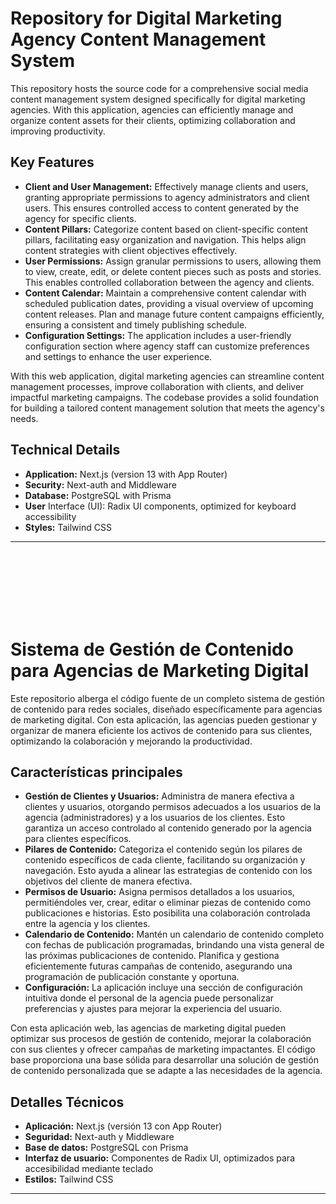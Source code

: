 # Repository for Digital Marketing Agency Content Management System

This repository hosts the source code for a comprehensive social media content management system designed specifically for digital marketing agencies. With this application, agencies can efficiently manage and organize content assets for their clients, optimizing collaboration and improving productivity.

## Key Features

- **Client and User Management:** Effectively manage clients and users, granting appropriate permissions to agency administrators and client users. This ensures controlled access to content generated by the agency for specific clients.
- **Content Pillars:** Categorize content based on client-specific content pillars, facilitating easy organization and navigation. This helps align content strategies with client objectives effectively.
- **User Permissions:** Assign granular permissions to users, allowing them to view, create, edit, or delete content pieces such as posts and stories. This enables controlled collaboration between the agency and clients.
- **Content Calendar:** Maintain a comprehensive content calendar with scheduled publication dates, providing a visual overview of upcoming content releases. Plan and manage future content campaigns efficiently, ensuring a consistent and timely publishing schedule.
- **Configuration Settings:** The application includes a user-friendly configuration section where agency staff can customize preferences and settings to enhance the user experience.

With this web application, digital marketing agencies can streamline content management processes, improve collaboration with clients, and deliver impactful marketing campaigns. The codebase provides a solid foundation for building a tailored content management solution that meets the agency's needs.

## Technical Details
- **Application:** Next.js (version 13 with App Router)
- **Security:** Next-auth and Middleware
- **Database:** PostgreSQL with Prisma
- **User** Interface (UI): Radix UI components, optimized for keyboard accessibility
- **Styles:** Tailwind CSS

---

<br><br><br><br><br><br>

# Sistema de Gestión de Contenido para Agencias de Marketing Digital

Este repositorio alberga el código fuente de un completo sistema de gestión de contenido para redes sociales, diseñado específicamente para agencias de marketing digital. Con esta aplicación, las agencias pueden gestionar y organizar de manera eficiente los activos de contenido para sus clientes, optimizando la colaboración y mejorando la productividad.

## Características principales

- **Gestión de Clientes y Usuarios:** Administra de manera efectiva a clientes y usuarios, otorgando permisos adecuados a los usuarios de la agencia (administradores) y a los usuarios de los clientes. Esto garantiza un acceso controlado al contenido generado por la agencia para clientes específicos.
- **Pilares de Contenido:** Categoriza el contenido según los pilares de contenido específicos de cada cliente, facilitando su organización y navegación. Esto ayuda a alinear las estrategias de contenido con los objetivos del cliente de manera efectiva.
- **Permisos de Usuario:** Asigna permisos detallados a los usuarios, permitiéndoles ver, crear, editar o eliminar piezas de contenido como publicaciones e historias. Esto posibilita una colaboración controlada entre la agencia y los clientes.
- **Calendario de Contenido:** Mantén un calendario de contenido completo con fechas de publicación programadas, brindando una vista general de las próximas publicaciones de contenido. Planifica y gestiona eficientemente futuras campañas de contenido, asegurando una programación de publicación constante y oportuna.
- **Configuración:** La aplicación incluye una sección de configuración intuitiva donde el personal de la agencia puede personalizar preferencias y ajustes para mejorar la experiencia del usuario.

Con esta aplicación web, las agencias de marketing digital pueden optimizar sus procesos de gestión de contenido, mejorar la colaboración con sus clientes y ofrecer campañas de marketing impactantes. El código base proporciona una base sólida para desarrollar una solución de gestión de contenido personalizada que se adapte a las necesidades de la agencia.

## Detalles Técnicos

- **Aplicación:** Next.js (versión 13 con App Router)
- **Seguridad:** Next-auth y Middleware
- **Base de datos:** PostgreSQL con Prisma
- **Interfaz de usuario:** Componentes de Radix UI, optimizados para accesibilidad mediante teclado
- **Estilos:** Tailwind CSS

---
